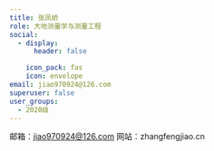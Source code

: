 ```yaml
---
title: 张凤娇
role: 大地测量学与测量工程
social:
  - display:
      header: false

    icon_pack: fas
    icon: envelope
email: jiao970924@126.com
superuser: false
user_groups:
  - 2020级
---
```

邮箱：jiao970924@126.com
网站：zhangfengjiao.cn
